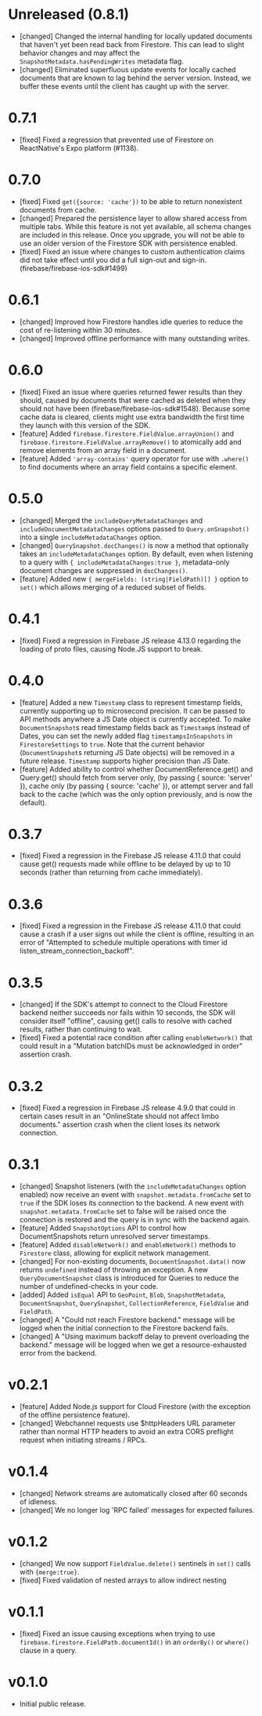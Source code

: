 # Unreleased (0.8.1)
- [changed] Changed the internal handling for locally updated documents that
  haven't yet been read back from Firestore. This can lead to slight behavior
  changes and may affect the `SnapshotMetadata.hasPendingWrites` metadata flag.
- [changed] Eliminated superfluous update events for locally cached documents
  that are known to lag behind the server version. Instead, we buffer these
  events until the client has caught up with the server.

# 0.7.1
- [fixed] Fixed a regression that prevented use of Firestore on ReactNative's
  Expo platform (#1138).

# 0.7.0
- [fixed] Fixed `get({source: 'cache'})` to be able to return nonexistent
  documents from cache.
- [changed] Prepared the persistence layer to allow shared access from multiple
  tabs. While this feature is not yet available, all schema changes are included
  in this release. Once you upgrade, you will not be able to use an older version
  of the Firestore SDK with persistence enabled.
- [fixed] Fixed an issue where changes to custom authentication claims did not
  take effect until you did a full sign-out and sign-in.
  (firebase/firebase-ios-sdk#1499)

# 0.6.1
- [changed] Improved how Firestore handles idle queries to reduce the cost of
  re-listening within 30 minutes.
- [changed] Improved offline performance with many outstanding writes.

# 0.6.0
- [fixed] Fixed an issue where queries returned fewer results than they should,
  caused by documents that were cached as deleted when they should not have
  been (firebase/firebase-ios-sdk#1548). Because some cache data is cleared,
  clients might use extra bandwidth the first time they launch with this
  version of the SDK.
- [feature] Added `firebase.firestore.FieldValue.arrayUnion()` and
  `firebase.firestore.FieldValue.arrayRemove()` to atomically add and remove
  elements from an array field in a document.
- [feature] Added `'array-contains'` query operator for use with `.where()` to
  find documents where an array field contains a specific element.

# 0.5.0
- [changed] Merged the `includeQueryMetadataChanges` and
  `includeDocumentMetadataChanges` options passed to `Query.onSnapshot()` into
  a single `includeMetadataChanges` option.
- [changed] `QuerySnapshot.docChanges()` is now a method that optionally takes
  an `includeMetadataChanges` option. By default, even when listening to a query
  with `{ includeMetadataChanges:true }`, metadata-only document changes are
  suppressed in `docChanges()`.
- [feature] Added new `{ mergeFields: (string|FieldPath)[] }` option to `set()`
  which allows merging of a reduced subset of fields.

# 0.4.1
- [fixed] Fixed a regression in Firebase JS release 4.13.0 regarding the
  loading of proto files, causing Node.JS support to break.

# 0.4.0
- [feature] Added a new `Timestamp` class to represent timestamp fields,
  currently supporting up to microsecond precision. It can be passed to API
  methods anywhere a JS Date object is currently accepted. To make
  `DocumentSnapshot`s read timestamp fields back as `Timestamp`s instead of
  Dates, you can set the newly added flag `timestampsInSnapshots` in
  `FirestoreSettings` to `true`. Note that the current behavior
  (`DocumentSnapshot`s returning JS Date objects) will be removed in a future
  release. `Timestamp` supports higher precision than JS Date.
- [feature] Added ability to control whether DocumentReference.get() and
  Query.get() should fetch from server only, (by passing { source: 'server' }),
  cache only (by passing { source: 'cache' }), or attempt server and fall back
  to the cache (which was the only option previously, and is now the default).

# 0.3.7
- [fixed] Fixed a regression in the Firebase JS release 4.11.0 that could
  cause get() requests made while offline to be delayed by up to 10
  seconds (rather than returning from cache immediately).

# 0.3.6
- [fixed] Fixed a regression in the Firebase JS release 4.11.0 that could
  cause a crash if a user signs out while the client is offline, resulting in
  an error of "Attempted to schedule multiple operations with timer id
  listen_stream_connection_backoff".

# 0.3.5
- [changed] If the SDK's attempt to connect to the Cloud Firestore backend
  neither succeeds nor fails within 10 seconds, the SDK will consider itself
  "offline", causing get() calls to resolve with cached results, rather than
  continuing to wait.
- [fixed] Fixed a potential race condition after calling `enableNetwork()` that
  could result in a "Mutation batchIDs must be acknowledged in order" assertion
  crash.

# 0.3.2
- [fixed] Fixed a regression in Firebase JS release 4.9.0 that could in certain
  cases result in an "OnlineState should not affect limbo documents." assertion
  crash when the client loses its network connection.

# 0.3.1
- [changed] Snapshot listeners (with the `includeMetadataChanges` option
  enabled) now receive an event with `snapshot.metadata.fromCache` set to
  `true` if the SDK loses its connection to the backend. A new event with
  `snapshot.metadata.fromCache` set to false will be raised once the
  connection is restored and the query is in sync with the backend again.
- [feature] Added `SnapshotOptions` API to control how DocumentSnapshots
  return unresolved server timestamps.
- [feature] Added `disableNetwork()` and `enableNetwork()` methods to
  `Firestore` class, allowing for explicit network management.
- [changed] For non-existing documents, `DocumentSnapshot.data()` now returns
  `undefined` instead of throwing an exception. A new
  `QueryDocumentSnapshot` class is introduced for Queries to reduce the number
  of undefined-checks in your code.
- [added] Added `isEqual` API to `GeoPoint`, `Blob`, `SnapshotMetadata`,
  `DocumentSnapshot`, `QuerySnapshot`, `CollectionReference`, `FieldValue`
  and `FieldPath`.
- [changed] A "Could not reach Firestore backend." message will be
  logged when the initial connection to the Firestore backend fails.
- [changed] A "Using maximum backoff delay to prevent overloading the
  backend." message will be logged when we get a resource-exhausted
  error from the backend.

# v0.2.1
- [feature] Added Node.js support for Cloud Firestore (with the exception of
  the offline persistence feature).
- [changed] Webchannel requests use $httpHeaders URL parameter rather than
  normal HTTP headers to avoid an extra CORS preflight request when initiating
  streams / RPCs.

# v0.1.4
- [changed] Network streams are automatically closed after 60 seconds of
  idleness.
- [changed] We no longer log 'RPC failed' messages for expected failures.

# v0.1.2
- [changed] We now support `FieldValue.delete()` sentinels in `set()` calls
  with `{merge:true}`.
- [fixed] Fixed validation of nested arrays to allow indirect nesting

# v0.1.1
- [fixed] Fixed an issue causing exceptions when trying to use
  `firebase.firestore.FieldPath.documentId()` in an `orderBy()` or `where()`
  clause in a query.

# v0.1.0
- Initial public release.
